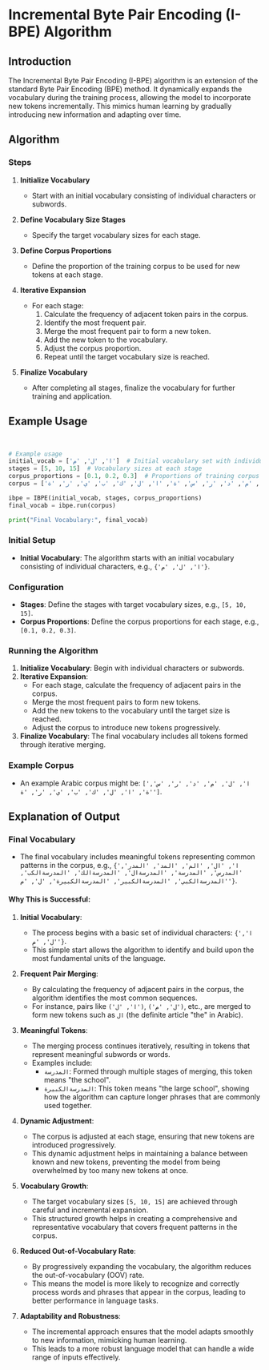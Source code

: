 # Incremental Byte Pair Encoding (I-BPE) Algorithm

## Introduction

The Incremental Byte Pair Encoding (I-BPE) algorithm is an extension of the standard Byte Pair Encoding (BPE) method. It dynamically expands the vocabulary during the training process, allowing the model to incorporate new tokens incrementally. This mimics human learning by gradually introducing new information and adapting over time.

## Algorithm

### Steps

1. **Initialize Vocabulary**
   - Start with an initial vocabulary consisting of individual characters or subwords.

2. **Define Vocabulary Size Stages**
   - Specify the target vocabulary sizes for each stage.

3. **Define Corpus Proportions**
   - Define the proportion of the training corpus to be used for new tokens at each stage.

4. **Iterative Expansion**
   - For each stage:
     1. Calculate the frequency of adjacent token pairs in the corpus.
     2. Identify the most frequent pair.
     3. Merge the most frequent pair to form a new token.
     4. Add the new token to the vocabulary.
     5. Adjust the corpus proportion.
     6. Repeat until the target vocabulary size is reached.

5. **Finalize Vocabulary**
   - After completing all stages, finalize the vocabulary for further training and application.

## Example Usage
```python


# Example usage 
initial_vocab = ['ا', 'ل', 'م']  # Initial vocabulary set with individual characters
stages = [5, 10, 15]  # Vocabulary sizes at each stage
corpus_proportions = [0.1, 0.2, 0.3]  # Proportions of training corpus at each stage
corpus = ['ا', 'ل', 'م', 'د', 'ر', 'س', 'ة', 'ا', 'ل', 'ك', 'ب', 'ي', 'ر', 'ة']  # Example corpus

ibpe = IBPE(initial_vocab, stages, corpus_proportions)
final_vocab = ibpe.run(corpus)

print("Final Vocabulary:", final_vocab)
```
### Initial Setup
- **Initial Vocabulary**: The algorithm starts with an initial vocabulary consisting of individual characters, e.g., `{'ا', 'ل', 'م'}`.

### Configuration
- **Stages**: Define the stages with target vocabulary sizes, e.g., `[5, 10, 15]`.
- **Corpus Proportions**: Define the corpus proportions for each stage, e.g., `[0.1, 0.2, 0.3]`.

### Running the Algorithm
1. **Initialize Vocabulary**: Begin with individual characters or subwords.
2. **Iterative Expansion**:
   - For each stage, calculate the frequency of adjacent pairs in the corpus.
   - Merge the most frequent pairs to form new tokens.
   - Add the new tokens to the vocabulary until the target size is reached.
   - Adjust the corpus to introduce new tokens progressively.
3. **Finalize Vocabulary**: The final vocabulary includes all tokens formed through iterative merging.

### Example Corpus
- An example Arabic corpus might be: `['ا', 'ل', 'م', 'د', 'ر', 'س', 'ة', 'ا', 'ل', 'ك', 'ب', 'ي', 'ر', 'ة']`.

## Explanation of Output

### Final Vocabulary
- The final vocabulary includes meaningful tokens representing common patterns in the corpus, e.g., `{'ا', 'ال', 'الم', 'المد', 'المدر', 'المدرس', 'المدرسة', 'المدرسةال', 'المدرسةالك', 'المدرسةالكب', 'المدرسةالكبي', 'المدرسةالكبير', 'المدرسةالكبيرة', 'ل', 'م'}`.

#### Why This is Successful:

1. **Initial Vocabulary**:
   - The process begins with a basic set of individual characters: `{'ا', 'ل', 'م'}`.
   - This simple start allows the algorithm to identify and build upon the most fundamental units of the language.

2. **Frequent Pair Merging**:
   - By calculating the frequency of adjacent pairs in the corpus, the algorithm identifies the most common sequences.
   - For instance, pairs like `('ا', 'ل')`, `('ل', 'م')`, etc., are merged to form new tokens such as `ال` (the definite article "the" in Arabic).

3. **Meaningful Tokens**:
   - The merging process continues iteratively, resulting in tokens that represent meaningful subwords or words.
   - Examples include:
     - `المدرسة`: Formed through multiple stages of merging, this token means "the school".
     - `المدرسةالكبيرة`: This token means "the large school", showing how the algorithm can capture longer phrases that are commonly used together.

4. **Dynamic Adjustment**:
   - The corpus is adjusted at each stage, ensuring that new tokens are introduced progressively.
   - This dynamic adjustment helps in maintaining a balance between known and new tokens, preventing the model from being overwhelmed by too many new tokens at once.

5. **Vocabulary Growth**:
   - The target vocabulary sizes `[5, 10, 15]` are achieved through careful and incremental expansion.
   - This structured growth helps in creating a comprehensive and representative vocabulary that covers frequent patterns in the corpus.

6. **Reduced Out-of-Vocabulary Rate**:
   - By progressively expanding the vocabulary, the algorithm reduces the out-of-vocabulary (OOV) rate.
   - This means the model is more likely to recognize and correctly process words and phrases that appear in the corpus, leading to better performance in language tasks.

7. **Adaptability and Robustness**:
   - The incremental approach ensures that the model adapts smoothly to new information, mimicking human learning.
   - This leads to a more robust language model that can handle a wide range of inputs effectively.
